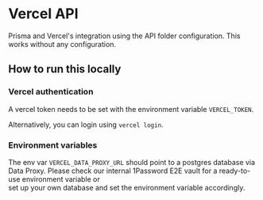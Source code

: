 # Vercel API

Prisma and Vercel's integration using the API folder configuration. This works without any configuration.

## How to run this locally

### Vercel authentication

A vercel token needs to be set with the environment variable `VERCEL_TOKEN`.

Alternatively, you can login using `vercel login`.

### Environment variables

The env var `VERCEL_DATA_PROXY_URL` should point to a postgres database via Data Proxy.
Please check our internal 1Password E2E vault for a ready-to-use environment variable or  
set up your own database and set the environment variable accordingly.
